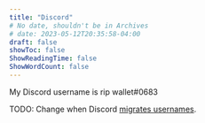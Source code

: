 ```yaml
---
title: "Discord"
# No date, shouldn't be in Archives
# date: 2023-05-12T20:35:58-04:00
draft: false
showToc: false
ShowReadingTime: false
ShowWordCount: false
---
```


My Discord username is rip wallet#0683

TODO: Change when Discord [migrates usernames](https://discord.com/blog/usernames).

